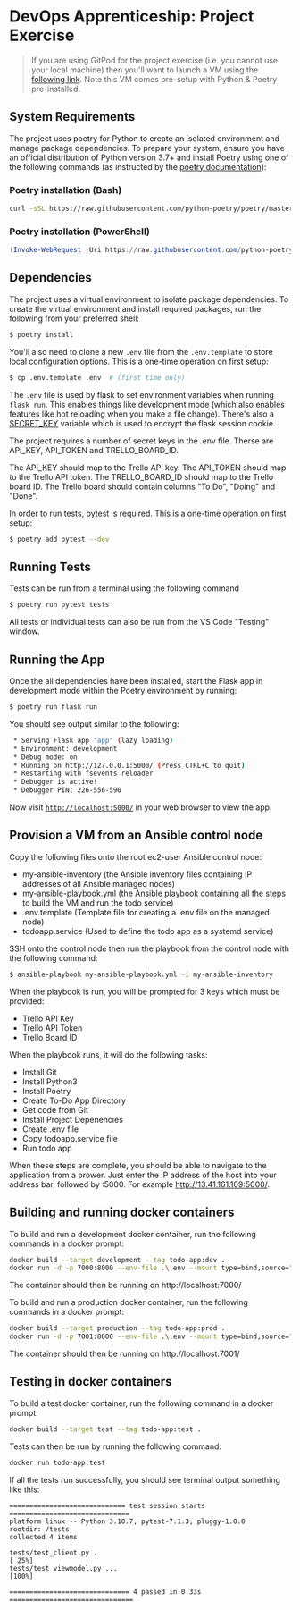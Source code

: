 # DevOps Apprenticeship: Project Exercise
> If you are using GitPod for the project exercise (i.e. you cannot use your local machine) then you'll want to launch a VM using the [following link](https://gitpod.io/#https://github.com/CorndelWithSoftwire/DevOps-Course-Starter). Note this VM comes pre-setup with Python & Poetry pre-installed.

## System Requirements
The project uses poetry for Python to create an isolated environment and manage package dependencies. To prepare your system, ensure you have an official distribution of Python version 3.7+ and install Poetry using one of the following commands (as instructed by the [poetry documentation](https://python-poetry.org/docs/#system-requirements)):

### Poetry installation (Bash)
```bash
curl -sSL https://raw.githubusercontent.com/python-poetry/poetry/master/install-poetry.py | python -
```

### Poetry installation (PowerShell)
```powershell
(Invoke-WebRequest -Uri https://raw.githubusercontent.com/python-poetry/poetry/master/install-poetry.py -UseBasicParsing).Content | python -
```

## Dependencies
The project uses a virtual environment to isolate package dependencies. To create the virtual environment and install required packages, run the following from your preferred shell:

```bash
$ poetry install
```

You'll also need to clone a new `.env` file from the `.env.template` to store local configuration options. This is a one-time operation on first setup:

```bash
$ cp .env.template .env  # (first time only)
```

The `.env` file is used by flask to set environment variables when running `flask run`. This enables things like development mode (which also enables features like hot reloading when you make a file change). There's also a [SECRET_KEY](https://flask.palletsprojects.com/en/1.1.x/config/#SECRET_KEY) variable which is used to encrypt the flask session cookie.

The project requires a number of secret keys in the .env file. Therse are API_KEY, API_TOKEN and TRELLO_BOARD_ID.

The API_KEY should map to the Trello API key. The API_TOKEN should map to the Trello API token. The TRELLO_BOARD_ID should map to the Trello board ID. The Trello board should contain columns "To Do", "Doing" and "Done".

In order to run tests, pytest is required. This is a one-time operation on first setup:
```bash
$ poetry add pytest --dev
```

## Running Tests
Tests can be run from a terminal using the following command
```bash
$ poetry run pytest tests
```

All tests or individual tests can also be run from the VS Code "Testing" window.

## Running the App
Once the all dependencies have been installed, start the Flask app in development mode within the Poetry environment by running:
```bash
$ poetry run flask run
```

You should see output similar to the following:
```bash
 * Serving Flask app "app" (lazy loading)
 * Environment: development
 * Debug mode: on
 * Running on http://127.0.0.1:5000/ (Press CTRL+C to quit)
 * Restarting with fsevents reloader
 * Debugger is active!
 * Debugger PIN: 226-556-590
```
Now visit [`http://localhost:5000/`](http://localhost:5000/) in your web browser to view the app.

## Provision a VM from an Ansible control node
Copy the following files onto the root ec2-user Ansible control node:
- my-ansible-inventory (the Ansible inventory files containing IP addresses of all Ansible managed nodes)
- my-ansible-playbook.yml (the Ansible playbook containing all the steps to build the VM and run the todo service)
- .env.template (Template file for creating a .env file on the managed node)
- todoapp.service (Used to define the todo app as a systemd service)

SSH onto the control node then run the playbook from the control node with the following command:
```bash
$ ansible-playbook my-ansible-playbook.yml -i my-ansible-inventory
```

When the playbook is run, you will be prompted for 3 keys which must be provided:
- Trello API Key
- Trello API Token
- Trello Board ID

When the playbook runs, it will do the following tasks:
- Install Git
- Install Python3
- Install Poetry
- Create To-Do App Directory
- Get code from Git
- Install Project Depenencies
- Create .env file
- Copy todoapp.service file
- Run todo app

When these steps are complete, you should be able to navigate to the application from a brower. Just enter the IP address of the host into your address bar, followed by :5000. For example http://13.41.161.109:5000/.

## Building and running docker containers
To build and run a development docker container, run the following commands in a docker prompt:
```bash
docker build --target development --tag todo-app:dev .
docker run -d -p 7000:8000 --env-file .\.env --mount type=bind,source="$(pwd)"/todo_app,target=/todo_app todo-app:dev
```

The container should then be running on http://localhost:7000/

To build and run a production docker container, run the following commands in a docker prompt:
```bash
docker build --target production --tag todo-app:prod .
docker run -d -p 7001:8000 --env-file .\.env --mount type=bind,source="$(pwd)"/todo_app,target=/todo_app todo-app:prod
```

The container should then be running on http://localhost:7001/

## Testing in docker containers
To build a test docker container, run the following command in a docker prompt:
```bash
docker build --target test --tag todo-app:test .
```

Tests can then be run by running the following command:
```bash
docker run todo-app:test
```

If all the tests run successfully, you should see terminal output something like this:

```
============================= test session starts ==============================
platform linux -- Python 3.10.7, pytest-7.1.3, pluggy-1.0.0
rootdir: /tests
collected 4 items

tests/test_client.py .                                                   [ 25%]
tests/test_viewmodel.py ...                                              [100%]

============================== 4 passed in 0.33s ===============================
```